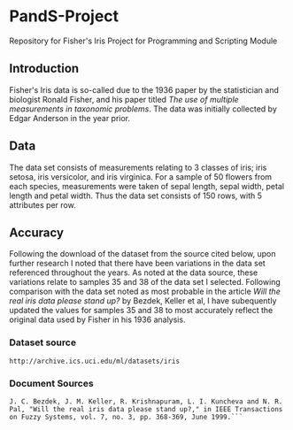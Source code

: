 # PandS-Project
Repository for Fisher's Iris Project for Programming and Scripting Module

## Introduction
Fisher's Iris data is so-called due to the 1936 paper by the statistician and biologist Ronald Fisher, and his paper titled *The use of multiple measurements in taxonomic problems*. The data was initially collected by Edgar Anderson in the year prior.

## Data
The data set consists of measurements relating to 3 classes of iris; iris setosa, iris versicolor, and iris virginica. For a sample of 50 flowers from each species, measurements were taken of sepal length, sepal width, petal length and petal width. Thus the data set consists of 150 rows, with 5 attributes per row.

## Accuracy
Following the download of the dataset from the source cited below, upon further research I noted that there have been variations in the data set referenced throughout the years. As noted at the data source, these variations relate to samples 35 and 38 of the data set I selected. Following comparison with the data set noted as most probable in the article *Will the real iris data please stand up?* by Bezdek, Keller et al, I have subequently updated the values for samples 35 and 38 to most accurately reflect the original data used by Fisher in his 1936 analysis.

### Dataset source
``` http://archive.ics.uci.edu/ml/datasets/iris ```
### Document Sources
```R. A. Fisher (1936). "The use of multiple measurements in taxonomic problems". Annals of Eugenics. 7 (2): 179–188.
J. C. Bezdek, J. M. Keller, R. Krishnapuram, L. I. Kuncheva and N. R. Pal, "Will the real iris data please stand up?," in IEEE Transactions on Fuzzy Systems, vol. 7, no. 3, pp. 368-369, June 1999.```
